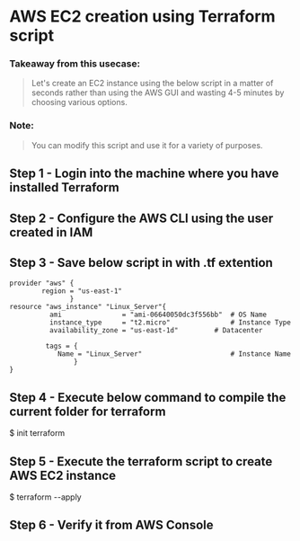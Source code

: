 # AWS EC2 creation using Terraform script

### Takeaway from this usecase:
> Let's create an EC2 instance using the below script in a matter of seconds rather than using the AWS GUI and wasting 4-5 minutes by choosing various options. 
### Note:
> You can modify this script and use it for a variety of purposes.

## Step 1 - Login into the machine where you have installed Terraform
## Step 2 - Configure the AWS CLI using the user created in IAM
## Step 3 - Save below script in with .tf extention

```
provider "aws" {
        region = "us-east-1"
               }
resource "aws_instance" "Linux_Server"{
          ami               = "ami-06640050dc3f556bb"  # OS Name
          instance_type     = "t2.micro"               # Instance Type 
          availability_zone = "us-east-1d"	       # Datacenter 	  
		    
		 tags = {
            Name = "Linux_Server"                      # Instance Name
                }
}
```
## Step 4 - Execute below command to compile the current folder for terraform  

$ init terraform

## Step 5 - Execute the terraform script to create AWS EC2 instance
$ terraform --apply 

## Step 6 - Verify it from AWS Console
